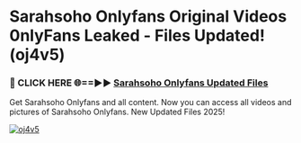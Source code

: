 # Sarahsoho Onlyfans Original Videos 0nlyFans Leaked - Files Updated! (oj4v5)

<h3>🔴 CLICK HERE 🌐==►► <a href="https://tinyurl.com/ehrbuxhb" rel="nofollow">Sarahsoho Onlyfans Updated Files</a></h3>

Get Sarahsoho Onlyfans and all content. Now you can access all videos and pictures of Sarahsoho Onlyfans. New Updated Files 2025!

[![oj4v5](https://i.imgur.com/lVYEuWS.gif)](https://tinyurl.com/ehrbuxhb)
